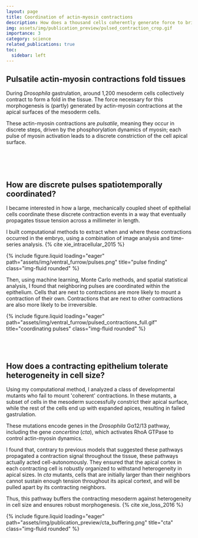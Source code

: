 ```yaml
---
layout: page
title: Coordination of actin-myosin contractions
description: How does a thousand cells coherently generate force to bring about tissue-level folding?
img: assets/img/publication_preview/pulsed_contraction_crop.gif
importance: 3
category: science
related_publications: true
toc:
  sidebar: left
---
```


## Pulsatile actin-myosin contractions fold tissues

During _Drosophila_ gastrulation, around 1,200 mesoderm cells collectively contract
to form a fold in the tissue. The force necessary for this morphogenesis
is (partly) generated by actin-myosin contractions at the apical surfaces of the
mesoderm cells.

These actin-myosin contractions are _pulsatile_, meaning they occur in discrete
steps, driven by the phosphorylation dynamics of myosin; each pulse of myosin activation
leads to a discrete constriction of the cell apical surface.

<br>
<br>
<br>

## How are discrete pulses spatiotemporally coordinated?

I became interested in how a large, mechanically coupled sheet of epithelial cells
coordinate these discrete contraction events in a way that eventually propagates
tissue tension across a millimeter in length.
<div class='row'>

I built computational methods to extract when and where these contractions occurred
in the embryo, using a combination of image analysis and time-series analysis. {% cite xie_intracellular_2015 %}
<div class='col'>
  {% include figure.liquid loading="eager" path="assets/img/ventral_furrow/pulses.png" title="pulse finding" class="img-fluid rounded" %}
</div>
</div>

Then, using machine learning, Monte Carlo methods, and spatial statistical analysis,
I found that neighboring pulses are coordinated within the epithelium. Cells that
are next to contractions are more likely to mount a contraction of their own. Contractions
that are next to other contractions are also more likely to be irreversible.

<div class='row'>
  <div class='col'>
    {% include figure.liquid loading="eager" path="assets/img/ventral_furrow/pulsed_contractions_full.gif" title="coordinating pulses" class="img-fluid rounded" %}
  </div>
</div>


<br>
<br>
<br>

## How does a contracting epithelium tolerate heterogeneity in cell size?

Using my computational method, I analyzed a class of developmental mutants
who fail to mount 'coherent' contractions. In these mutants, a subset of
cells in the mesoderm successfully constrict their apical surface, while the rest
of the cells end up with expanded apices, resulting in failed gastrulation.

These mutations encode genes in the _Drosophila_ Gα12/13 pathway, including the gene _concertina_ (_cta_),
which activates RhoA GTPase to control actin-myosin dynamics.

I found that, contrary to previous models that suggested these pathways propagated a
contraction signal throughout the tissue, these pathways actually acted cell-autonomously.
They ensured that the apical cortex in each contracting cell is robustly organized
to withstand heterogeneity in apical sizes. In _cta_ mutants, cells that are
initially larger than their neighbors cannot sustain enough tension throughout
its apical cortext, and will be pulled apart by its contracting neighbors.

Thus, this pathway buffers the contracting mesoderm against heterogeneity
in cell size and ensures robust morphogenesis. {% cite xie_loss_2016 %}

<div class='row'>
  <div class='col'>
    {% include figure.liquid loading="eager" path="assets/img/publication_preview/cta_buffering.png" title="cta" class="img-fluid rounded" %}
  </div>
</div>
<br>
<br>
<br>
